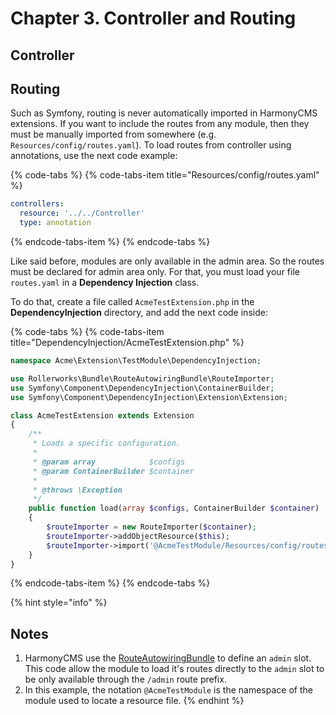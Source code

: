 # Chapter 3. Controller and Routing

## Controller

## Routing

Such as Symfony, routing is never automatically imported in HarmonyCMS extensions. If you want to include the routes from any module, then they must be manually imported from somewhere \(e.g. `Resources/config/routes.yaml`\). To load routes from controller using annotations, use the next code example:

{% code-tabs %}
{% code-tabs-item title="Resources/config/routes.yaml" %}
```yaml
controllers:
  resource: '../../Controller'
  type: annotation
```
{% endcode-tabs-item %}
{% endcode-tabs %}

Like said before, modules are only available in the admin area. So the routes must be declared for admin area only. For that, you must load your file `routes.yaml` in a **Dependency Injection** class.

To do that, create a file called `AcmeTestExtension.php` in the **DependencyInjection** directory, and add the next code inside:

{% code-tabs %}
{% code-tabs-item title="DependencyInjection/AcmeTestExtension.php" %}
```php
namespace Acme\Extension\TestModule\DependencyInjection;

use Rollerworks\Bundle\RouteAutowiringBundle\RouteImporter;
use Symfony\Component\DependencyInjection\ContainerBuilder;
use Symfony\Component\DependencyInjection\Extension\Extension;

class AcmeTestExtension extends Extension
{
    /**
     * Loads a specific configuration.
     *
     * @param array            $configs
     * @param ContainerBuilder $container
     *
     * @throws \Exception
     */
    public function load(array $configs, ContainerBuilder $container)
    {
        $routeImporter = new RouteImporter($container);
        $routeImporter->addObjectResource($this);
        $routeImporter->import('@AcmeTestModule/Resources/config/routes.yaml', 'admin');
    }
}
```
{% endcode-tabs-item %}
{% endcode-tabs %}

{% hint style="info" %}
## Notes

1. HarmonyCMS use the [RouteAutowiringBundle](https://packagist.org/packages/rollerworks/route-autowiring-bundle) to define an `admin` slot. This code allow the module to load it's routes directly to the `admin` slot to be only available through the `/admin` route prefix.
2. In this example, the notation `@AcmeTestModule` is the namespace of the module used to locate a resource file.
{% endhint %}



